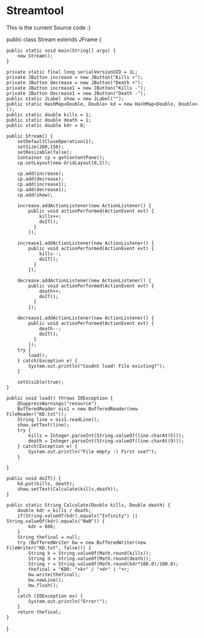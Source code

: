 # Streamtool

This is the current Source code :)

public class Stream extends JFrame {
	
	public static void main(String[] args) {
		new Stream();
	}

	private static final long serialVersionUID = 1L;
	private JButton increase = new JButton("Kills +");
	private JButton decrease = new JButton("Death +");
	private JButton increase1 = new JButton("Kills -");
	private JButton decrease1 = new JButton("Death -");
	public static JLabel show = new JLabel("");
	public static HashMap<Double, Double> kd = new HashMap<Double, Double>();
	public static double kills = 1;
	public static double death = 1;
	public static double kdr = 0;
	
	public Stream() {
		setDefaultCloseOperation(1);
	    setSize(200,150);
	    setResizable(false);
	    Container cp = getContentPane();
	    cp.setLayout(new GridLayout(0,2));
	    
	    cp.add(increase);
	    cp.add(decrease);
	    cp.add(increase1);
	    cp.add(decrease1);
	    cp.add(show);
	    
	    increase.addActionListener(new ActionListener() { 
	        public void actionPerformed(ActionEvent evt) { 
	        	kills++;
	        	doIT();
	          }
	        });
	    
	    increase1.addActionListener(new ActionListener() { 
	        public void actionPerformed(ActionEvent evt) { 
	        	kills--;
	        	doIT();
	          }
	        });
	    
	    decrease.addActionListener(new ActionListener() { 
	        public void actionPerformed(ActionEvent evt) { 
	        	death++;
	        	doIT();
	          }
	        });
	    
	    decrease1.addActionListener(new ActionListener() { 
	        public void actionPerformed(ActionEvent evt) { 
	        	death--;
	        	doIT();
	          }
	        });
	    try {
	    	load();
	    } catch(Exception e) {
	    	System.out.println("Coudnt load! File existing?");
	    }
	    
		setVisible(true);
	}
	
	public void load() throws IOException {
		@SuppressWarnings("resource")
		BufferedReader ois1 = new BufferedReader(new FileReader("KD.txt"));
		String line = ois1.readLine();
		show.setText(line);
		try {
			kills = Integer.parseInt(String.valueOf(line.charAt(5)));
			death = Integer.parseInt(String.valueOf(line.charAt(9)));  
        } catch(Exception e) {
        	System.out.println("File empty :) First use?");
        }

	}
	
	public void doIT() {
		kd.put(kills, death);
    	show.setText(Calculate(kills,death));
	}
	
	public static String Calculate(Double kills, Double death) {
		double kdr = kills / death;
		if(String.valueOf(kdr).equals("Infinity") || String.valueOf(kdr).equals("NaN")) {
			kdr = 666;
		}
		String thefinal = null;
		try (BufferedWriter bw = new BufferedWriter(new FileWriter("KD.txt", false))) {
			String k = String.valueOf(Math.round(kills));
			String d = String.valueOf(Math.round(death));
			String r = String.valueOf(Math.round(kdr*100.0)/100.0);
			thefinal = "KDR: "+k+" / "+d+" | "+r;
			bw.write(thefinal);
			bw.newLine();
			bw.flush();
		}
		catch (IOException ex) {
			System.out.println("Error!");
		}
		return thefinal;
	}
}
